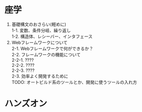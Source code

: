 # 座学

1. 基礎構文のおさらい(軽めに)  
	1-1. 変数、条件分岐、繰り返し  
	1-2. 構造体、レシーバー、インタフェース  
2. Webフレームワークについて  
	2-1. Webフレームワークで何ができるか？  
	2-2. フレームワークの機能について  
		2-2-1. ????  
		2-2-2. ????  
		2-2-3. ????  
	2-3. 効率よく開発するために  
		TODO: オートビルド系のツールとか、開発に使うツールの入れ方  

# ハンズオン



